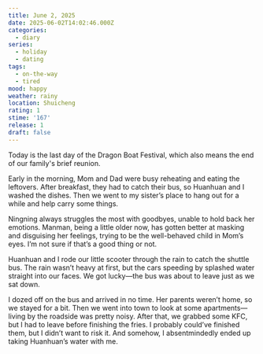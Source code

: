```yaml
---
title: June 2, 2025
date: 2025-06-02T14:02:46.000Z
categories:
  - diary
series:
  - holiday
  - dating
tags:
  - on-the-way
  - tired
mood: happy
weather: rainy
location: Shuicheng
rating: 1
stime: '167'
release: 1
draft: false
---
```


Today is the last day of the Dragon Boat Festival, which also means the end of our family's brief reunion.  

Early in the morning, Mom and Dad were busy reheating and eating the leftovers. After breakfast, they had to catch their bus, so Huanhuan and I washed the dishes. Then we went to my sister’s place to hang out for a while and help carry some things.  

Ningning always struggles the most with goodbyes, unable to hold back her emotions. Manman, being a little older now, has gotten better at masking and disguising her feelings, trying to be the well-behaved child in Mom’s eyes. I’m not sure if that’s a good thing or not.  

Huanhuan and I rode our little scooter through the rain to catch the shuttle bus. The rain wasn’t heavy at first, but the cars speeding by splashed water straight into our faces. We got lucky—the bus was about to leave just as we sat down.  

I dozed off on the bus and arrived in no time. Her parents weren’t home, so we stayed for a bit. Then we went into town to look at some apartments—living by the roadside was pretty noisy. After that, we grabbed some KFC, but I had to leave before finishing the fries. I probably could’ve finished them, but I didn’t want to risk it. And somehow, I absentmindedly ended up taking Huanhuan’s water with me. 
